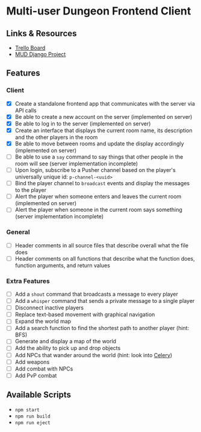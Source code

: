 # Multi-user Dungeon Frontend Client

## Links & Resources

- [Trello Board](https://trello.com/b/lSiqM44H/lambdamud-chaz)
- [MUD Django Project](https://github.com/chazkiker2/LambdaMUD-Project)

## Features

### Client

- [x] Create a standalone frontend app that communicates with the server via API calls
- [x] Be able to create a new account on the server (implemented on server)
- [x] Be able to log in to the server (implemented on server)
- [x] Create an interface that displays the current room name, its description and the other players in the room
- [x] Be able to move between rooms and update the display accordingly (implemented on server)
- [ ] Be able to use a `say` command to say things that other people in the room will see (server implementation incomplete)
- [ ] Upon login, subscribe to a Pusher channel based on the player's universally unique id: `p-channel-<uuid>`
- [ ] Bind the player channel to `broadcast` events and display the messages to the player
- [ ] Alert the player when someone enters and leaves the current room (implemented on server)
- [ ] Alert the player when someone in the current room says something (server implementation incomplete)

### General

- [ ] Header comments in all source files that describe overall what the file does
- [ ] Header comments on all functions that describe what the function does, function arguments, and return values

### Extra Features

- [ ] Add a `shout` command that broadcasts a message to every player
- [ ] Add a `whisper` command that sends a private message to a single player
- [ ] Disconnect inactive players
- [ ] Replace text-based movement with graphical navigation
- [ ] Expand the world map
- [ ] Add a search function to find the shortest path to another player (hint: BFS)
- [ ] Generate and display a map of the world
- [ ] Add the ability to pick up and drop objects
- [ ] Add NPCs that wander around the world (hint: look into [Celery](http://docs.celeryproject.org/en/latest/index.html))
- [ ] Add weapons
- [ ] Add combat with NPCs
- [ ] Add PvP combat

## Available Scripts

- `npm start`
- `npm run build`
- `npm run eject`
